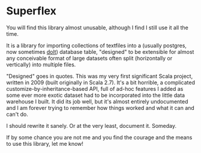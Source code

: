 # Superflex

You will find this library almost unusable, although I find I still use it all the time.

It is a library for importing collections of textfiles into a (usually postgres, now sometimes [dolt](https://www.dolthub.com/)) database table, "designed" to be extensible
for almost any conceivable format of large datasets often split (horizontally or vertically) into multiple files.

"Designed" goes in quotes. This was my very first significant Scala project, written in 2009 (built originally in Scala 2.7).
It's a bit horrible, a complicated customize-by-inheritance-based API, full of ad-hoc features I added as some
ever more exotic dataset had to be incorporated into the little data warehouse I built. It did its job well, but it's
almost entirely undocumented and I am forever trying to remember how things worked and what it can and can't do.

I should rewrite it sanely. Or at the very least, document it. Someday.

If by some chance you are not me and you find the courage and the means to use this library, let me know!





